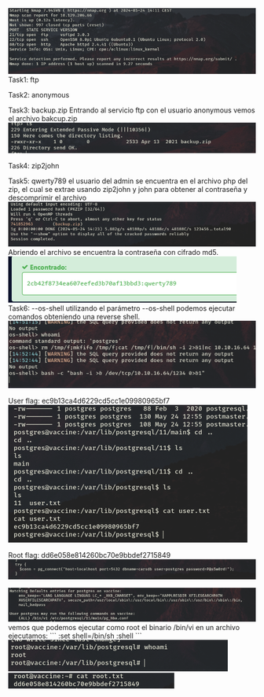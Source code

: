 <img src="./images/Pasted image 20240524141429.png">
Task1: ftp

Task2: anonymous

Task3: backup.zip
Entrando al servicio ftp con el usuario anonymous vemos el archivo bakcup.zip
<img src="./images/Pasted image 20240524142603.png">

Task4: zip2john

Task5: qwerty789
el usuario del admin se encuentra en el archivo php del zip, el cual se extrae usando zip2john y john para obtener al contraseña y descomprimir el archivo
<img src="./images/Pasted image 20240524142836.png">
Abriendo el archivo se encuentra la contraseña con cifrado md5.
<img src="./images/Pasted image 20240524142951.png">
Task6: --os-shell
utilizando el parámetro  --os-shell podemos ejecutar comandos obteniendo una reverse shell.
<img src="./images/Pasted image 20240524145414.png">

User flag: ec9b13ca4d6229cd5cc1e09980965bf7
<img src="./images/Pasted image 20240524145915.png">


Root flag: dd6e058e814260bc70e9bbdef2715849
<img src="./images/Pasted image 20240524150352.png">

<img src="./images/Pasted image 20240524150950.png">
vemos que podemos ejecutar como root el binario /bin/vi en un archivo
ejecutamos:
```
:set shell=/bin/sh
:shell
```

<img src="./images/Pasted image 20240524151140.png">


<img src="./images/Pasted image 20240524151225.png">
